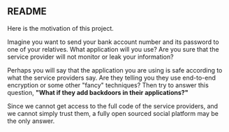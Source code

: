 ## README

Here is the motivation of this project.

Imagine you want to send your bank account number and its password to one of your relatives. What application will you use? Are you sure that the service provider will not monitor or leak your information?

Perhaps you will say that the application you are using is safe according to what the service providers say. Are they telling you they use end-to-end encryption or some other "fancy" techniques? Then try to answer this question, **"What if they add backdoors in their applications?"**

Since we cannot get access to the full code of the service providers, and we cannot simply trust them, a fully open sourced social platform may be the only answer.


